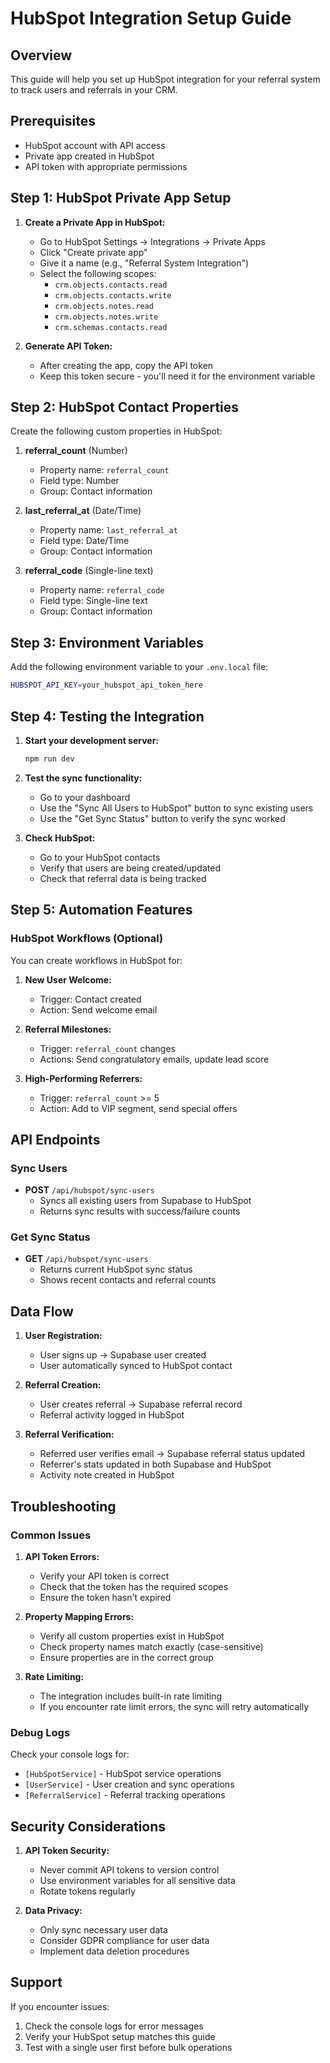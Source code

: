 # HubSpot Integration Setup Guide

## Overview
This guide will help you set up HubSpot integration for your referral system to track users and referrals in your CRM.

## Prerequisites
- HubSpot account with API access
- Private app created in HubSpot
- API token with appropriate permissions

## Step 1: HubSpot Private App Setup

1. **Create a Private App in HubSpot:**
   - Go to HubSpot Settings → Integrations → Private Apps
   - Click "Create private app"
   - Give it a name (e.g., "Referral System Integration")
   - Select the following scopes:
     - `crm.objects.contacts.read`
     - `crm.objects.contacts.write`
     - `crm.objects.notes.read`
     - `crm.objects.notes.write`
     - `crm.schemas.contacts.read`

2. **Generate API Token:**
   - After creating the app, copy the API token
   - Keep this token secure - you'll need it for the environment variable

## Step 2: HubSpot Contact Properties

Create the following custom properties in HubSpot:

1. **referral_count** (Number)
   - Property name: `referral_count`
   - Field type: Number
   - Group: Contact information

2. **last_referral_at** (Date/Time)
   - Property name: `last_referral_at`
   - Field type: Date/Time
   - Group: Contact information

3. **referral_code** (Single-line text)
   - Property name: `referral_code`
   - Field type: Single-line text
   - Group: Contact information

## Step 3: Environment Variables

Add the following environment variable to your `.env.local` file:

```bash
HUBSPOT_API_KEY=your_hubspot_api_token_here
```

## Step 4: Testing the Integration

1. **Start your development server:**
   ```bash
   npm run dev
   ```

2. **Test the sync functionality:**
   - Go to your dashboard
   - Use the "Sync All Users to HubSpot" button to sync existing users
   - Use the "Get Sync Status" button to verify the sync worked

3. **Check HubSpot:**
   - Go to your HubSpot contacts
   - Verify that users are being created/updated
   - Check that referral data is being tracked

## Step 5: Automation Features

### HubSpot Workflows (Optional)

You can create workflows in HubSpot for:

1. **New User Welcome:**
   - Trigger: Contact created
   - Action: Send welcome email

2. **Referral Milestones:**
   - Trigger: `referral_count` changes
   - Actions: Send congratulatory emails, update lead score

3. **High-Performing Referrers:**
   - Trigger: `referral_count` >= 5
   - Action: Add to VIP segment, send special offers

## API Endpoints

### Sync Users
- **POST** `/api/hubspot/sync-users`
  - Syncs all existing users from Supabase to HubSpot
  - Returns sync results with success/failure counts

### Get Sync Status
- **GET** `/api/hubspot/sync-users`
  - Returns current HubSpot sync status
  - Shows recent contacts and referral counts

## Data Flow

1. **User Registration:**
   - User signs up → Supabase user created
   - User automatically synced to HubSpot contact

2. **Referral Creation:**
   - User creates referral → Supabase referral record
   - Referral activity logged in HubSpot

3. **Referral Verification:**
   - Referred user verifies email → Supabase referral status updated
   - Referrer's stats updated in both Supabase and HubSpot
   - Activity note created in HubSpot

## Troubleshooting

### Common Issues

1. **API Token Errors:**
   - Verify your API token is correct
   - Check that the token has the required scopes
   - Ensure the token hasn't expired

2. **Property Mapping Errors:**
   - Verify all custom properties exist in HubSpot
   - Check property names match exactly (case-sensitive)
   - Ensure properties are in the correct group

3. **Rate Limiting:**
   - The integration includes built-in rate limiting
   - If you encounter rate limit errors, the sync will retry automatically

### Debug Logs

Check your console logs for:
- `[HubSpotService]` - HubSpot service operations
- `[UserService]` - User creation and sync operations
- `[ReferralService]` - Referral tracking operations

## Security Considerations

1. **API Token Security:**
   - Never commit API tokens to version control
   - Use environment variables for all sensitive data
   - Rotate tokens regularly

2. **Data Privacy:**
   - Only sync necessary user data
   - Consider GDPR compliance for user data
   - Implement data deletion procedures

## Support

If you encounter issues:
1. Check the console logs for error messages
2. Verify your HubSpot setup matches this guide
3. Test with a single user first before bulk operations 